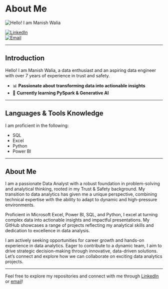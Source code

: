 # About Me

![Hello! I am Manish Walia](https://yourgifurl.com/animated-hello.gif)

[![LinkedIn](https://img.shields.io/badge/LinkedIn-Manish%20Walia-blue)](https://www.linkedin.com/in/manish-walia-673b501a4)  
[![Email](https://img.shields.io/badge/Email-alhuwalia6784manish@gmail.com-red)](mailto:alhuwalia6784manish@gmail.com)

---

## Introduction

Hello! I am Manish Walia, a data enthusiast and an aspiring data engineer with over 7 years of experience in trust and safety.

- 📊 **Passionate about transforming data into actionable insights**
- 🌱 **Currently learning PySpark & Generative AI**

---

## Languages & Tools Knowledge

I am proficient in the following:

- SQL
- Excel
- Python
- Power BI

---

## About Me

I am a passionate Data Analyst with a robust foundation in problem-solving and analytical thinking, rooted in my Trust & Safety background. My transition to data analytics has given me a unique perspective, combining technical expertise with the ability to adapt to dynamic and high-pressure environments.

Proficient in Microsoft Excel, Power BI, SQL, and Python, I excel at turning complex data into actionable insights and impactful presentations. My GitHub showcases a range of projects reflecting my analytical skills and dedication to excellence in data analysis.

I am actively seeking opportunities for career growth and hands-on experience in data analytics. Eager to contribute to a dynamic team, I aim to drive strategic decision-making through innovative, data-driven solutions. Let’s connect and explore how we can collaborate on exciting data analytics projects.

---

Feel free to explore my repositories and connect with me through [LinkedIn](https://www.linkedin.com/in/manish-walia-673b501a4) or [email](mailto:alhuwalia6784manish@gmail.com)!
